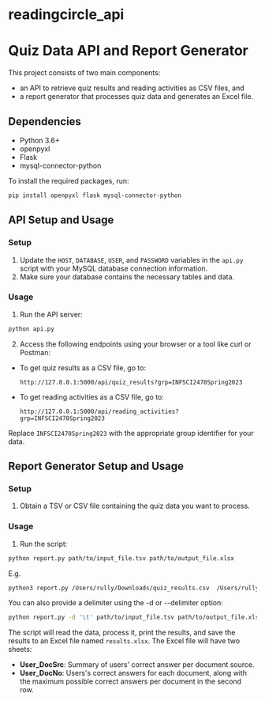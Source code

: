 # readingcircle_api
# Quiz Data API and Report Generator

This project consists of two main components: 
- an API to retrieve quiz results and reading activities as CSV files, and 
- a report generator that processes quiz data and generates an Excel file.

## Dependencies

- Python 3.6+
- openpyxl
- Flask
- mysql-connector-python

To install the required packages, run:

```bash
pip install openpyxl flask mysql-connector-python
```

## API Setup and Usage

### Setup

1. Update the `HOST`, `DATABASE`, `USER`, and `PASSWORD` variables in the `api.py` script with your MySQL database connection information.
2. Make sure your database contains the necessary tables and data.

### Usage

1. Run the API server:

```bash
python api.py
```

2. Access the following endpoints using your browser or a tool like curl or Postman:

- To get quiz results as a CSV file, go to:
  ```
  http://127.0.0.1:5000/api/quiz_results?grp=INFSCI2470Spring2023
  ```

- To get reading activities as a CSV file, go to:
  ```
  http://127.0.0.1:5000/api/reading_activities?grp=INFSCI2470Spring2023
  ```

Replace `INFSCI2470Spring2023` with the appropriate group identifier for your data.

## Report Generator Setup and Usage

### Setup

1. Obtain a TSV or CSV file containing the quiz data you want to process.

### Usage

1. Run the script:

```bash
python report.py path/to/input_file.tsv path/to/output_file.xlsx
```

E.g.
```bash
python3 report.py /Users/rully/Downloads/quiz_results.csv  /Users/rully/Downloads/ISD_rc_results.xlsx  
````

You can also provide a delimiter using the -d or --delimiter option:

```bash
python report.py -d '\t' path/to/input_file.tsv path/to/output_file.xlsx
```

The script will read the data, process it, print the results, and save the results to an Excel file named `results.xlsx`. The Excel file will have two sheets:

- **User_DocSrc**: Summary of users' correct answer per document source.
- **User_DocNo**: Users's correct answers for each document, along with the maximum possible correct answers per document in the second row.
